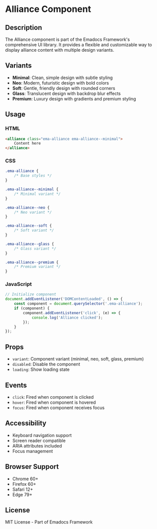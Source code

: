 # Alliance Component

## Description
The Alliance component is part of the Emadocs Framework's comprehensive UI library. It provides a flexible and customizable way to display alliance content with multiple design variants.

## Variants
- **Minimal**: Clean, simple design with subtle styling
- **Neo**: Modern, futuristic design with bold colors
- **Soft**: Gentle, friendly design with rounded corners
- **Glass**: Translucent design with backdrop blur effects
- **Premium**: Luxury design with gradients and premium styling

## Usage

### HTML
```html
<alliance class="ema-alliance ema-alliance--minimal">
    Content here
</alliance>
```

### CSS
```css
.ema-alliance {
    /* Base styles */
}

.ema-alliance--minimal {
    /* Minimal variant */
}

.ema-alliance--neo {
    /* Neo variant */
}

.ema-alliance--soft {
    /* Soft variant */
}

.ema-alliance--glass {
    /* Glass variant */
}

.ema-alliance--premium {
    /* Premium variant */
}
```

### JavaScript
```javascript
// Initialize component
document.addEventListener('DOMContentLoaded', () => {
    const component = document.querySelector('.ema-alliance');
    if (component) {
        component.addEventListener('click', (e) => {
            console.log('Alliance clicked');
        });
    }
});
```

## Props
- `variant`: Component variant (minimal, neo, soft, glass, premium)
- `disabled`: Disable the component
- `loading`: Show loading state

## Events
- `click`: Fired when component is clicked
- `hover`: Fired when component is hovered
- `focus`: Fired when component receives focus

## Accessibility
- Keyboard navigation support
- Screen reader compatible
- ARIA attributes included
- Focus management

## Browser Support
- Chrome 60+
- Firefox 60+
- Safari 12+
- Edge 79+

## License
MIT License - Part of Emadocs Framework
